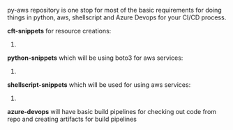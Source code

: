py-aws repository is one stop for most of the basic requirements for doing things in python, aws, shellscript and Azure Devops for your CI/CD process.

**cft-snippets** for resource creations:

1. 

**python-snippets** which will be using boto3 for aws services:

1.

**shellscript-snippets** which will be used for using aws services:

1.

**azure-devops** will have basic build pipelines for checking out code from repo and creating artifacts for build pipelines
